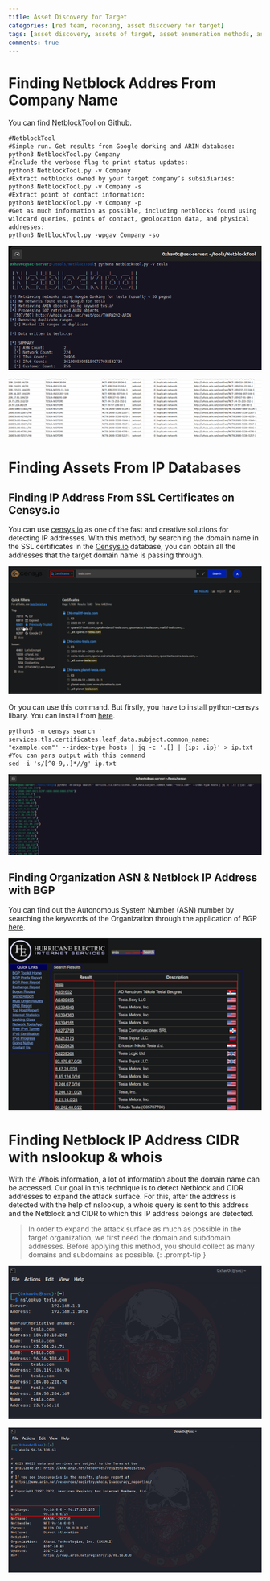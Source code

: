 ```yaml
---
title: Asset Discovery for Target
categories: [red team, reconing, asset discovery for target]
tags: [asset discovery, assets of target, asset enumeration methods, asset discovery methods, red-team]
comments: true
---
```


# Finding Netblock Addres From Company Name

You can find [NetblockTool](https://github.com/NetSPI/NetblockTool) on Github.

```shell
#NetblockTool
#Simple run. Get results from Google dorking and ARIN database:
python3 NetblockTool.py Company
#Include the verbose flag to print status updates:
python3 NetblockTool.py -v Company
#Extract netblocks owned by your target company’s subsidiaries:
python3 NetblockTool.py -v Company -s
#Extract point of contact information:
python3 NetblockTool.py -v Company -p
#Get as much information as possible, including netblocks found using wildcard queries, points of contact, geolocation data, and physical addresses:
python3 NetblockTool.py -wpgav Company -so
```

![NetblockTool.py output](/assets/img/pitcures/red-team/asset-disc.png)

![NetblockTool.py .csv output example](/assets/img/pitcures/red-team/asset-disc1.png)

# Finding Assets From IP Databases

## Finding IP Address From SSL Certificates on Censys.io

You can use [censys.io](https://search.censys.io) as one of the fast and creative solutions for detecting IP addresses. With this method, by searching the domain name in the SSL certificates in the [Censys.io](http://censys.io/) database, you can obtain all the addresses that the target domain name is passing through.

![Censys.io searching certificates.](/assets/img/pitcures/red-team/asset-disc2.png)

Or you can use this command. But firstly, you have to install python-censys libary. You can install from [here](https://github.com/censys/censys-python).

```shell
python3 -m censys search ' services.tls.certificates.leaf_data.subject.common_name: "example.com"' --index-type hosts | jq -c '.[] | {ip: .ip}' > ip.txt
#You can pars output with this command
sed -i 's/[^0-9,.]*//g' ip.txt
```

![Using censys libary of python.](/assets/img/pitcures/red-team/asset-disc3.png)

## Finding Organization ASN & Netblock IP Address with BGP

You can find out the Autonomous System Number (ASN) number by searching the keywords of the Organization through the application of BGP [here](https://bgp.he.net).

![Finding Organization ASN & Netblock IP Address with BGP](/assets/img/pitcures/red-team/asset-disc4.png)

# Finding Netblock IP Address CIDR with nslookup & whois

With the Whois information, a lot of information about the domain name can be accessed. Our goal in this technique is to detect Netblock and CIDR addresses to expand the attack surface. For this, after the address is detected with the help of nslookup, a whois query is sent to this address and the Netblock and CIDR to which this IP address belongs are detected.  

> In order to expand the attack surface as much as possible in the target organization, we first need the domain and subdomain addresses. Before applying this method, you should collect as many domains and subdomains as possible.
{: .prompt-tip }

![Finding Netblock IP Address CIDR with nslookup & whois](/assets/img/pitcures/red-team/asset-disc5.png)

![Finding Netblock IP Address CIDR with nslookup & whois](/assets/img/pitcures/red-team/asset-disc6.png)